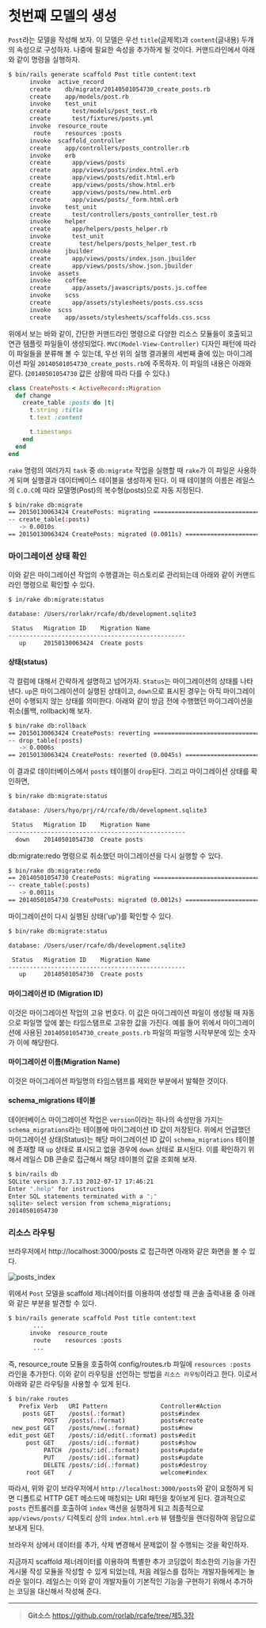 # 첫번째 모델의 생성

`Post`라는 모델을 작성해 보자. 이 모델은 우선 `title`(글제목)과 `content`(글내용) 두개의 속성으로 구성하자. 나중에 필요한 속성을 추가하게 될 것이다. 커맨드라인에서 아래와 같이 명령을 실행하자.

```bash
$ bin/rails generate scaffold Post title content:text
      invoke  active_record
      create    db/migrate/20140501054730_create_posts.rb
      create    app/models/post.rb
      invoke    test_unit
      create      test/models/post_test.rb
      create      test/fixtures/posts.yml
      invoke  resource_route
       route    resources :posts
      invoke  scaffold_controller
      create    app/controllers/posts_controller.rb
      invoke    erb
      create      app/views/posts
      create      app/views/posts/index.html.erb
      create      app/views/posts/edit.html.erb
      create      app/views/posts/show.html.erb
      create      app/views/posts/new.html.erb
      create      app/views/posts/_form.html.erb
      invoke    test_unit
      create      test/controllers/posts_controller_test.rb
      invoke    helper
      create      app/helpers/posts_helper.rb
      invoke      test_unit
      create        test/helpers/posts_helper_test.rb
      invoke    jbuilder
      create      app/views/posts/index.json.jbuilder
      create      app/views/posts/show.json.jbuilder
      invoke  assets
      invoke    coffee
      create      app/assets/javascripts/posts.js.coffee
      invoke    scss
      create      app/assets/stylesheets/posts.css.scss
      invoke  scss
      create    app/assets/stylesheets/scaffolds.css.scss
```

위에서 보는 바와 같이, 간단한 커맨드라인 명령으로 다양한 리소스 모듈들이 호출되고 연관 템플릿 파일들이 생성되었다. `MVC(Model-View-Controller)` 디자인 패턴에 따라 이 파일들을 분류해 볼 수 있는데, 우선 위의 실행 결과물의 세번째 줄에 있는 마이그레이션 파일 `20140501054730_create_posts.rb`에 주목하자. 이 파일의 내용은 아래와 같다. (`20140501054730` 값은 상황에 따라 다를 수 있다.)

```ruby
class CreatePosts < ActiveRecord::Migration
  def change
    create_table :posts do |t|
      t.string :title
      t.text :content

      t.timestamps
    end
  end
end
```

`rake` 명령의 여러가지 `task` 중 `db:migrate` 작업을 실행할 때 `rake`가 이 파일은 사용하게 되며 실행결과 데이터베이스 테이블을 생성하게 된다. 이 때 테이블의 이름은 레일스의 `C.O.C`에 따라 모델명(Post)의 복수형(posts)으로 자동 지정된다.

```bash
$ bin/rake db:migrate
== 20150130063424 CreatePosts: migrating ======================================
-- create_table(:posts)
   -> 0.0010s
== 20150130063424 CreatePosts: migrated (0.0011s) =============================
```

### 마이그레이션 상태 확인

이와 같은 마이그레이션 작업의 수행결과는 히스토리로 관리되는데 아래와 같이 커맨드라인 명령으로 확인할 수 있다.

```bash
$ in/rake db:migrate:status

database: /Users/rorlakr/rcafe/db/development.sqlite3

 Status   Migration ID    Migration Name
--------------------------------------------------
   up     20150130063424  Create posts
```

#### 상태(status)

각 컬럼에 대해서 간략하게 설명하고 넘어가자.
`Status`는 마이그레이션의 상태를 나타낸다. `up`은 마이그레이션이 실행된 상태이고, `down`으로 표시된 경우는 아직 마이그레이션이 수행되지 않는 상태를 의미한다. 아래와 같이 방금 전에 수행했던 마이그레이션을 취소(롤백, rollback)해 보자.

```bash
$ bin/rake db:rollback
== 20150130063424 CreatePosts: reverting ======================================
-- drop_table(:posts)
   -> 0.0006s
== 20150130063424 CreatePosts: reverted (0.0045s) =============================
```

이 결과로 데이터베이스에서 `posts` 테이블이 `drop`된다. 그리고 마이그레이션 상태를 확인하면,

```bash
$ bin/rake db:migrate:status

database: /Users/hyo/prj/r4/rcafe/db/development.sqlite3

 Status   Migration ID    Migration Name
--------------------------------------------------
  down    20140501054730  Create posts
```

db:migrate:redo 명령으로 취소했던 마이그레이션을 다시 실행할 수 있다.

```bash
$ bin/rake db:migrate:redo
== 20140501054730 CreatePosts: migrating ======================================
-- create_table(:posts)
   -> 0.0011s
== 20140501054730 CreatePosts: migrated (0.0012s) =============================
```
마이그레이션이 다시 실행된 상태('up')를 확인할 수 있다.

```bash
$ bin/rake db:migrate:status

database: /Users/user/rcafe/db/development.sqlite3

 Status   Migration ID    Migration Name
--------------------------------------------------
   up     20140501054730  Create posts
```

#### 마이그레이션 ID (Migration ID)

이것은 마이그레이션 작업의 고유 번호다. 이 값은 마이그레이션 파일이 생성될 때 자동으로 파일명 앞에 붙는 타임스탬프로 고유한 값을 가진다. 예를 들어 위에서 마이그레이션에 사용된 `20140501054730_create_posts.rb` 파일의 파일명 시작부분에 있는 숫자가 이에 해당한다.

#### 마이그레이션 이름(Migration Name)

이것은 마이그레이션 파일명의 타임스탬프를 제외한 부분에서 발췌한 것이다.

#### schema_migrations 테이블

데이터베이스 마이그레이션 작업은 `version`이라는 하나의 속성만을 가지는 `schema_migrations`라는 테이블에 마이그레이션 ID 값이 저장된다. 위에서 언급했던 마이그레이션 상태(Status)는 해당 마이그레이션 ID 값이 `schema_migrations` 테이블에 존재할 때 `up` 상태로 표시되고 없을 경우에 `down` 상태로 표시된다. 이를 확인하기 위해서 레일스 DB 콘솔로 접근해서 해당 테이블의 값을 조회해 보자.

```bash
$ bin/rails db
SQLite version 3.7.13 2012-07-17 17:46:21
Enter ".help" for instructions
Enter SQL statements terminated with a ";"
sqlite> select version from schema_migrations;
20140501054730
```

### 리소스 라우팅

브라우저에서 http://localhost:3000/posts 로 접근하면 아래와 같은 화면을 볼 수 있다.

![posts_index](http://i1373.photobucket.com/albums/ag392/rorlab/Photobucket%20Desktop%20-%20RORLAB/rcafe/2014-05-09_08-10-08_zps09cc4c2c.png)


위에서 `Post` 모델을 scaffold 제너레이터를 이용하여 생성할 때 콘솔 출력내용 중 아래와 같은 부분을 발견할 수 있다.

```bash
$ bin/rails generate scaffold Post title content:text
       ...
      invoke  resource_route
       route    resources :posts
       ...
```

즉, resource_route 모듈을 호출하여 config/routes.rb 파일에 `resources :posts` 라인을 추가한다. 이와 같이 라우팅을 선언하는 방법을 `리소스 라우팅`이라고 한다. 이로서 아래와 같은 라우팅을 사용할 수 있게 된다.

```bash
$ bin/rake routes
   Prefix Verb   URI Pattern               Controller#Action
    posts GET    /posts(.:format)          posts#index
          POST   /posts(.:format)          posts#create
 new_post GET    /posts/new(.:format)      posts#new
edit_post GET    /posts/:id/edit(.:format) posts#edit
     post GET    /posts/:id(.:format)      posts#show
          PATCH  /posts/:id(.:format)      posts#update
          PUT    /posts/:id(.:format)      posts#update
          DELETE /posts/:id(.:format)      posts#destroy
     root GET    /                         welcome#index
```

따라서, 위와 같이 브라우저에서 `http://localhost:3000/posts`와 같이 요청하게 되면 디폴트로 HTTP GET 메소드에 매칭되는 URI 패턴을 찾아보게 된다. 결과적으로 `posts` 컨트롤러를 호출하여 `index` 액션을 실행하게 되고 최종적으로 `app/views/posts/` 디렉토리 상의  `index.html.erb` 뷰 템플릿을 렌더링하여 응답으로 보내게 된다.

브라우저 상에서 데이터를 추가, 삭제 변경해서 문제없이 잘 수행되는 것을 확인하자.

지금까지 scaffold 제너레이터를 이용하여 특별한 추가 코딩없이 최소한의 기능을 가진 게시물 작성 모듈을 작성할 수 있게 되었는데, 처음 레일스를 접하는 개발자들에게는 놀라운 일이다. 레일스는 이와 같이 개발자들이 기본적인 기능을 구현하기 위해서 추가하는 코딩을 대신해서 작성해 준다.



---
> **Git소스** https://github.com/rorlab/rcafe/tree/제5.3장
